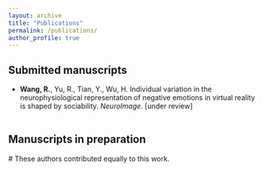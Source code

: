 ```yaml
---
layout: archive
title: "Publications"
permalink: /publications/
author_profile: true
---
```



## Submitted manuscripts

- **Wang, R.**, Yu, R., Tian, Y., Wu, H. Individual variation in the neurophysiological representation of negative emotions in virtual reality is shaped by sociability. *NeuroImage*. [under review]<br><br>


## Manuscripts in preparation

\# These authors contributed equally to this work.<br>
